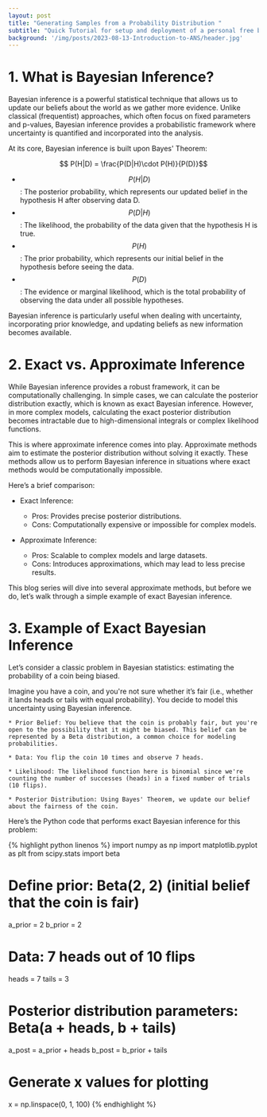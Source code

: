 ```yaml
---
layout: post
title: "Generating Samples from a Probability Distribution "
subtitle: "Quick Tutorial for setup and deployment of a personal free blog."
background: '/img/posts/2023-08-13-Introduction-to-ANS/header.jpg'
---
```

# 1. What is Bayesian Inference?

Bayesian inference is a powerful statistical technique that allows us to update our beliefs about the world as we gather more evidence. Unlike classical (frequentist) approaches, which often focus on fixed parameters and p-values, Bayesian inference provides a probabilistic framework where uncertainty is quantified and incorporated into the analysis.

At its core, Bayesian inference is built upon Bayes' Theorem:

$$ P(H|D) = \frac{P(D|H)\cdot P(H)}{P(D)}$$

* $$P(H|D)$$: The posterior probability, which represents our updated belief in the hypothesis H after observing data D.
* $$P(D|H)$$: The likelihood, the probability of the data given that the hypothesis H is true.
* $$P(H)$$: The prior probability, which represents our initial belief in the hypothesis before seeing the data.
* $$P(D)$$: The evidence or marginal likelihood, which is the total probability of observing the data under all possible hypotheses.

Bayesian inference is particularly useful when dealing with uncertainty, incorporating prior knowledge, and updating beliefs as new information becomes available.

# 2. Exact vs. Approximate Inference
  
While Bayesian inference provides a robust framework, it can be computationally challenging. In simple cases, we can calculate the posterior distribution exactly, which is known as exact Bayesian inference. However, in more complex models, calculating the exact posterior distribution becomes intractable due to high-dimensional integrals or complex likelihood functions.

This is where approximate inference comes into play. Approximate methods aim to estimate the posterior distribution without solving it exactly. These methods allow us to perform Bayesian inference in situations where exact methods would be computationally impossible.

Here’s a brief comparison:

   * Exact Inference:
       - Pros: Provides precise posterior distributions.
       - Cons: Computationally expensive or impossible for complex models.

   * Approximate Inference:
       - Pros: Scalable to complex models and large datasets.
       - Cons: Introduces approximations, which may lead to less precise results.

This blog series will dive into several approximate methods, but before we do, let’s walk through a simple example of exact Bayesian inference.

#  3. Example of Exact Bayesian Inference
Let’s consider a classic problem in Bayesian statistics: estimating the probability of a coin being biased.

Imagine you have a coin, and you're not sure whether it’s fair (i.e., whether it lands heads or tails with equal probability). You decide to model this uncertainty using Bayesian inference.

    * Prior Belief: You believe that the coin is probably fair, but you're open to the possibility that it might be biased. This belief can be represented by a Beta distribution, a common choice for modeling probabilities.

    * Data: You flip the coin 10 times and observe 7 heads.

    * Likelihood: The likelihood function here is binomial since we're counting the number of successes (heads) in a fixed number of trials (10 flips).

    * Posterior Distribution: Using Bayes' Theorem, we update our belief about the fairness of the coin.

Here’s the Python code that performs exact Bayesian inference for this problem:

{% highlight python linenos %}
import numpy as np
import matplotlib.pyplot as plt
from scipy.stats import beta

# Define prior: Beta(2, 2) (initial belief that the coin is fair)
a_prior = 2
b_prior = 2

# Data: 7 heads out of 10 flips
heads = 7
tails = 3

# Posterior distribution parameters: Beta(a + heads, b + tails)
a_post = a_prior + heads
b_post = b_prior + tails

# Generate x values for plotting
x = np.linspace(0, 1, 100)
{% endhighlight %}

